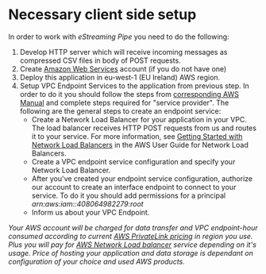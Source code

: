 # Necessary client side setup

In order to work with _eStreaming Pipe_ you need to do the following: 
1. Develop HTTP server which will receive incoming messages as compressed CSV files in body of POST requests.
1. Create [Amazon Web Services](https://aws.amazon.com/) account (if you do not have one)
1. Deploy this application in eu-west-1 (EU Ireland) AWS region.
1. Setup VPC Endpoint Services to the application from previous step. In order to do it you should follow the steps from [corresponding AWS Manual](https://docs.aws.amazon.com/vpc/latest/userguide/endpoint-service.html) and complete steps required for "service provider". The following are the general steps to create an endpoint service:
    * Create a Network Load Balancer for your application in your VPC. The load balancer receives HTTP POST requests from us and routes it to your service. For more information, see [Getting Started with Network Load Balancers](https://docs.aws.amazon.com/elasticloadbalancing/latest/network/network-load-balancer-getting-started.html) in the AWS User Guide for Network Load Balancers. 
    * Create a VPC endpoint service configuration and specify your Network Load Balancer. 
    * After you've created your endpoint service configuration, authorize our account to create an interface endpoint to connect to your service. To do it you should add  permissions for a principal _arn:aws:iam::408064982279:root_
    * Inform us about your VPC Endpoint.

*Your AWS account will be charged for data transfer and VPC endpoint-hour consumed  according to current [AWS PrivateLink pricing](https://aws.amazon.com/privatelink/pricing/) in region you use. Plus you will pay for [AWS Network Load balancer](https://aws.amazon.com/elasticloadbalancing/pricing/?nc=sn&loc=3) service depending on it's usage. 
Price of hosting your application and data storage is dependant on configuration of your choice and used AWS products.*
